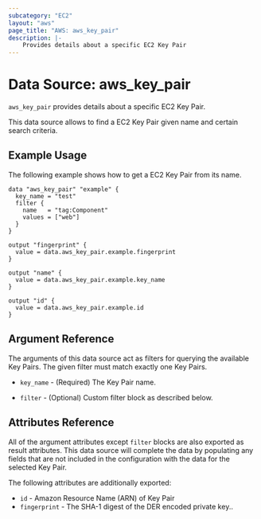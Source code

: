 ```yaml
---
subcategory: "EC2"
layout: "aws"
page_title: "AWS: aws_key_pair"
description: |-
    Provides details about a specific EC2 Key Pair
---
```


# Data Source: aws_key_pair

`aws_key_pair` provides details about a specific EC2 Key Pair.

This data source allows to find a EC2 Key Pair given name and certain search criteria.

## Example Usage

The following example shows how to get a EC2 Key Pair from its name.


```hcl
data "aws_key_pair" "example" {
  key_name = "test"
  filter {
    name   = "tag:Component"
    values = ["web"]
  }
}

output "fingerprint" {
  value = data.aws_key_pair.example.fingerprint
}

output "name" {
  value = data.aws_key_pair.example.key_name
}

output "id" {
  value = data.aws_key_pair.example.id
}
```

## Argument Reference

The arguments of this data source act as filters for querying the available
Key Pairs. The given filter must match exactly one Key Pairs.

* `key_name` - (Required) The Key Pair name.

* `filter` -  (Optional) Custom filter block as described below.

## Attributes Reference

All of the argument attributes except `filter` blocks are also exported as
result attributes. This data source will complete the data by populating
any fields that are not included in the configuration with the data for
the selected Key Pair.

The following attributes are additionally exported:

* `id` - Amazon Resource Name (ARN) of Key Pair
* `fingerprint` - The SHA-1 digest of the DER encoded private key..

